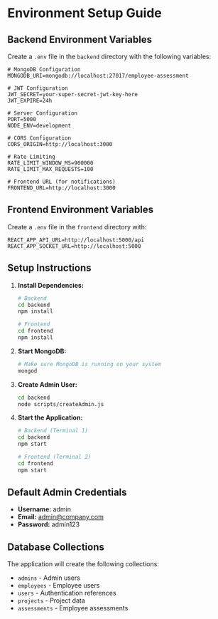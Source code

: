 # Environment Setup Guide

## Backend Environment Variables

Create a `.env` file in the `backend` directory with the following variables:

```env
# MongoDB Configuration
MONGODB_URI=mongodb://localhost:27017/employee-assessment

# JWT Configuration
JWT_SECRET=your-super-secret-jwt-key-here
JWT_EXPIRE=24h

# Server Configuration
PORT=5000
NODE_ENV=development

# CORS Configuration
CORS_ORIGIN=http://localhost:3000

# Rate Limiting
RATE_LIMIT_WINDOW_MS=900000
RATE_LIMIT_MAX_REQUESTS=100

# Frontend URL (for notifications)
FRONTEND_URL=http://localhost:3000
```

## Frontend Environment Variables

Create a `.env` file in the `frontend` directory with:

```env
REACT_APP_API_URL=http://localhost:5000/api
REACT_APP_SOCKET_URL=http://localhost:5000
```

## Setup Instructions

1. **Install Dependencies:**
   ```bash
   # Backend
   cd backend
   npm install

   # Frontend
   cd frontend
   npm install
   ```

2. **Start MongoDB:**
   ```bash
   # Make sure MongoDB is running on your system
   mongod
   ```

3. **Create Admin User:**
   ```bash
   cd backend
   node scripts/createAdmin.js
   ```

4. **Start the Application:**
   ```bash
   # Backend (Terminal 1)
   cd backend
   npm start

   # Frontend (Terminal 2)
   cd frontend
   npm start
   ```

## Default Admin Credentials

- **Username:** admin
- **Email:** admin@company.com
- **Password:** admin123

## Database Collections

The application will create the following collections:
- `admins` - Admin users
- `employees` - Employee users
- `users` - Authentication references
- `projects` - Project data
- `assessments` - Employee assessments 